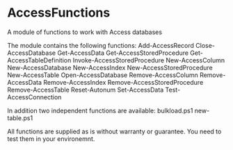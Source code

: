 # AccessFunctions
A module of functions to work with Access databases

The module contains the following functions:
Add-AccessRecord
Close-AccessDatabase
Get-AccessData
Get-AccessStoredProcedure
Get-AccessTableDefinition
Invoke-AccessStoredProcedure
New-AccessColumn
New-AccessDatabase
New-AccessIndex
New-AccessStoredProcedure
New-AccessTable
Open-AccessDatabase
Remove-AccessColumn
Remove-AccessData
Remove-AccessIndex
Remove-AccessStoredProcedure
Remove-AccessTable
Reset-Autonum
Set-AccessData
Test-AccessConnection

In addition two independent functions are available:
bulkload.ps1
new-table.ps1

All functions are supplied as is without warranty or guarantee. You need to test them in your environemnt.
